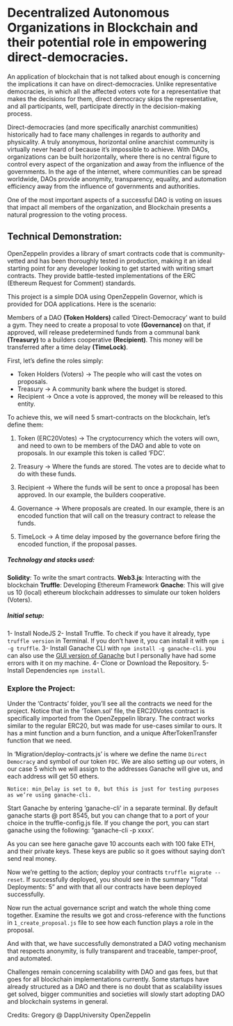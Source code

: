 # Decentralized Autonomous Organizations in Blockchain and their potential role in empowering direct-democracies.



An application of blockchain that is not talked about enough is concerning the implications it can have on direct-democracies. Unlike representative democracies, in which all the affected voters vote for a representative that makes the decisions for them, direct democracy skips the representative, and all participants, well, participate directly in the decision-making process.

Direct-democracies (and more specifically anarchist communities) historically had to face many challenges in regards to authority and physicality. A truly anonymous, horizontal online anarchist community is virtually never heard of because it’s impossible to achieve. With DAOs, organizations can be built horizontally, where there is no central figure to control every aspect of the organization and away from the influence of the governments. In the age of the internet, where communities can be spread worldwide, DAOs provide anonymity, transparency, equality, and automation efficiency away from the influence of governments and authorities.


One of the most important aspects of a successful DAO is voting on issues that impact all members of the organization, and Blockchain presents a natural progression to the voting process. 


## Technical Demonstration:

OpenZeppelin provides a library of smart contracts code that is community-vetted and has been thoroughly tested in production, making it an ideal starting point for any developer looking to get started with writing smart contracts. They provide battle-tested implementations of the ERC (Ethereum Request for Comment) standards.

This project is a simple DOA using OpenZeppelin Governor, which is provided for DOA applications. Here is the scenario: 

Members of a DAO **(Token Holders)** called ‘Direct-Democracy’ want to build a gym. They need to create a proposal to vote **(Governance)** on that, if approved, will release predetermined funds from a communal bank **(Treasury)** to a builders cooperative **(Recipient)**. This money will be transferred after a time delay **(TimeLock)**.

First, let’s define the roles simply:

- Token Holders (Voters) → The people who will cast the votes on proposals.
- Treasury → A community bank where the budget is stored.
- Recipient → Once a vote is approved, the money will be released to this entity.

To achieve this, we will need 5 smart-contracts on the blockchain, let’s define them:

1. Token (ERC20Votes) → The cryptocurrency which the voters will own, and need to own to be members of the DAO and able to vote on proposals. In our example this token is called ‘FDC’.

2. Treasury → Where the funds are stored. The votes are to decide what to do with these funds.

3. Recipient → Where the funds will be sent to once a proposal has been approved. In our example, the builders cooperative.

4. Governance → Where proposals are created. In our example, there is an encoded function that will call on the treasury contract to release the funds.

5. TimeLock → A time delay imposed by the governance before firing the encoded function, if the proposal passes.


##### Technology and stacks used:
**Solidity**: To write the smart contracts.
**Web3.js**: Interacting with the blockchain
**Truffle**: Developing Ethereum Framework
**Gnache**: This will give us 10  (local) ethereum blockchain addresses to simulate our token holders (Voters).


##### Initial setup:
1- Install NodeJS
2- Install Truffle. To check if you have it already, type `truffle version` in Terminal. If you don’t have it, you can install it with `npm i -g truffle`.
3- Install Ganache CLI with `npm install -g ganache-cli`. you can also use the [GUI version of Ganache](https://trufflesuite.com/ganache/) but I personally have had some errors with it on my machine.
4- Clone or Download the Repository.
5- Install Dependencies `npm install`.

### Explore the Project:
Under the ‘Contracts’ folder, you’ll see all the contracts we need for the project. Notice that in the ‘Token.sol’ file, the ERC20Votes contract is specifically imported from the OpenZeppelin library. The contract works similar to the regular ERC20, but was made for use-cases similar to ours. It has a mint function and a burn function, and a unique AfterTokenTransfer function that we need.

In ‘Migration/deploy-contracts.js’ is where we define the name `Direct Democracy` and symbol of our token `FDC`. We are also setting up our voters, in our case 5 which we will assign to the addresses Ganache will give us, and each address will get 50 ethers.

```
Notice: min_Delay is set to 0, but this is just for testing purposes as we’re using ganache-cli.
```


Start Ganache by entering ‘ganache-cli' in a separate terminal. By default ganache starts @ port 8545, but you can change that to a port of your choice in the truffle-config.js file. If you change the port, you can start ganache using the following: “ganache-cli -p xxxx’.

As you can see here ganache gave 10 accounts each with 100 fake ETH, and their private keys. These keys are public so it goes without saying don’t send real money.

Now we’re getting to the action; deploy your contracts `truffle migrate --reset`.
If successfully deployed, you should see in the summary "Total Deployments: 5” and with that all our contracts have been deployed successfully.

Now run the actual governance script and watch the whole thing come together.
Examine the results we got and cross-reference with the functions in `1_create_proposal.js` file to see how each function plays a role in the proposal.


And with that, we have successfully demonstrated a DAO voting mechanism that respects anonymity, is fully transparent and traceable, tamper-proof, and automated. 

Challenges remain concerning scalability with DAO and gas fees, but that goes for all blockchain implementations currently. Some startups have already structured as a DAO and there is no doubt that as scalability issues get solved, bigger communities and societies will slowly start adopting DAO and blockchain systems in general.


Credits:
Gregory @ DappUniversity
OpenZeppelin